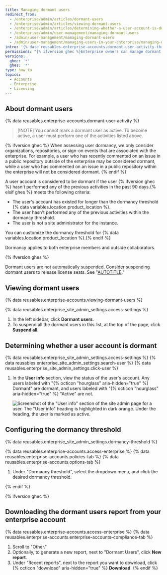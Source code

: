 ```yaml
---
title: Managing dormant users
redirect_from:
  - /enterprise/admin/articles/dormant-users
  - /enterprise/admin/articles/viewing-dormant-users
  - /enterprise/admin/articles/determining-whether-a-user-account-is-dormant
  - /enterprise/admin/user-management/managing-dormant-users
  - /admin/user-management/managing-dormant-users
  - /admin/user-management/managing-users-in-your-enterprise/managing-dormant-users
intro: '{% data reusables.enterprise-accounts.dormant-user-activity-threshold %}'
permissions: "{% ifversion ghec %}Enterprise owners can manage dormant users for an enterprise.{% elsif ghes %}Site administrators can manage dormant users on a {% data variables.product.product_name %} instance.{% endif %}"
versions:
  ghec: '*'
  ghes: '*'
type: how_to
topics:
  - Accounts
  - Enterprise
  - Licensing
---
```


## About dormant users

{% data reusables.enterprise-accounts.dormant-user-activity %}

> [!NOTE] You cannot mark a dormant user as active. To become active, a user must perform one of the activities listed above.

{% ifversion ghec %}
When assessing user dormancy, we only consider organizations, repositories, or sign-on events that are associated with the enterprise. For example, a user who has recently commented on an issue in a public repository outside of the enterprise may be considered dormant, while a user who has commented on an issue in a public repository within the enterprise will not be considered dormant.
{% endif %}

A user account is considered to be dormant if the user {% ifversion ghec %} hasn't performed any of the previous activities in the past 90 days.{% elsif ghes %} meets the following criteria:

* The user's account has existed for longer than the dormancy threshold {% data variables.location.product_location %}.
* The user hasn't performed any of the previous activities within the dormancy threshold.
* The user is not a site administrator for the instance.

You can customize the dormancy threshold for {% data variables.location.product_location %}.{% endif %}

Dormancy applies to both enterprise members and outside collaborators.

{% ifversion ghes %}

Dormant users are not automatically suspended. Consider suspending dormant users to release license seats. See "[AUTOTITLE](/admin/managing-accounts-and-repositories/managing-users-in-your-enterprise/suspending-and-unsuspending-users)."

## Viewing dormant users

{% data reusables.enterprise-accounts.viewing-dormant-users %}

{% data reusables.enterprise_site_admin_settings.access-settings %}
1. In the left sidebar, click **Dormant users**.
1. To suspend all the dormant users in this list, at the top of the page, click **Suspend all**.

## Determining whether a user account is dormant

{% data reusables.enterprise_site_admin_settings.access-settings %}
{% data reusables.enterprise_site_admin_settings.search-user %}
{% data reusables.enterprise_site_admin_settings.click-user %}
1. In the **User info** section, view the status of the user's account. Any users labeled with "{% octicon "hourglass" aria-hidden="true" %} Dormant" are dormant, and users labeled with "{% octicon "hourglass" aria-hidden="true" %} "Active" are not.

   ![Screenshot of the "User info" section of the site admin page for a user. The "User info" heading is highlighted in dark orange. Under the heading, the user is marked as active.](/assets/images/enterprise/stafftools/active-user.png)

## Configuring the dormancy threshold

{% data reusables.enterprise_site_admin_settings.dormancy-threshold %}

{% data reusables.enterprise-accounts.access-enterprise %}
{% data reusables.enterprise-accounts.policies-tab %}
{% data reusables.enterprise-accounts.options-tab %}
1. Under "Dormancy threshold", select the dropdown menu, and click the desired dormancy threshold.

{% endif %}

{% ifversion ghec %}

## Downloading the dormant users report from your enterprise account

{% data reusables.enterprise-accounts.access-enterprise %}
{% data reusables.enterprise-accounts.enterprise-accounts-compliance-tab %}
1. Scroll to "Other."
1. Optionally, to generate a new report, next to "Dormant Users", click **New report**.
1. Under "Recent reports", next to the report you want to download, click {% octicon "download" aria-hidden="true" %} **Download**.
{% endif %}

